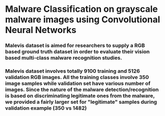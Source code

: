 # Malware Classification on grayscale malware images using Convolutional Neural Networks

### Malevis dataset is aimed for researchers to supply a RGB based ground truth dataset in order to evaluate their vision based multi-class malware recognition studies.

### Malevis dataset involves totally 9100 training and 5126 validation RGB images. All the training classes involve 350 image samples while validation set have various number of images. Since the nature of the malware detection/recognition is based on discriminating legitimate ones from the malware, we provided a fairly larger set for "legitimate" samples during validation example (350 vs 1482)
